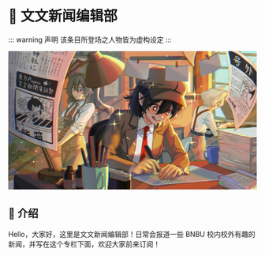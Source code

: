 # 📰 文文新闻编辑部

::: warning 声明
该条目所登场之人物皆为虚构设定
:::


![](../../assets/pic/news.jpg)

## 📸 介绍

Hello，大家好，这里是文文新闻编辑部！日常会报道一些 BNBU 校内校外有趣的新闻，并写在这个专栏下面，欢迎大家前来订阅！

